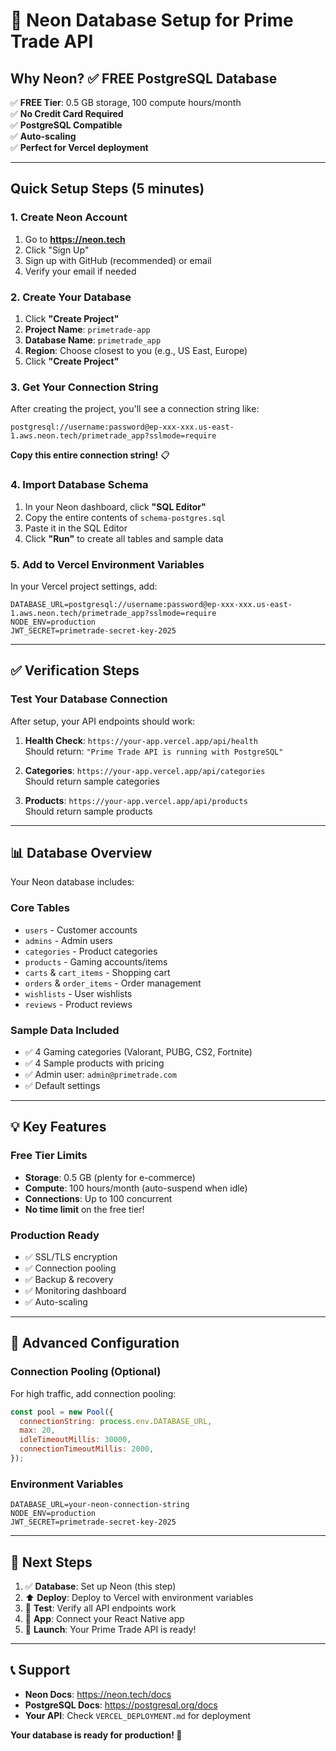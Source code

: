 # 🚀 Neon Database Setup for Prime Trade API

## Why Neon? ✅ FREE PostgreSQL Database

✅ **FREE Tier**: 0.5 GB storage, 100 compute hours/month  
✅ **No Credit Card Required**  
✅ **PostgreSQL Compatible**  
✅ **Auto-scaling**  
✅ **Perfect for Vercel deployment**

---

## Quick Setup Steps (5 minutes)

### 1. Create Neon Account
1. Go to **https://neon.tech**
2. Click "Sign Up" 
3. Sign up with GitHub (recommended) or email
4. Verify your email if needed

### 2. Create Your Database
1. Click **"Create Project"**
2. **Project Name**: `primetrade-app`
3. **Database Name**: `primetrade_app`
4. **Region**: Choose closest to you (e.g., US East, Europe)
5. Click **"Create Project"**

### 3. Get Your Connection String
After creating the project, you'll see a connection string like:
```
postgresql://username:password@ep-xxx-xxx.us-east-1.aws.neon.tech/primetrade_app?sslmode=require
```

**Copy this entire connection string!** 📋

### 4. Import Database Schema
1. In your Neon dashboard, click **"SQL Editor"**
2. Copy the entire contents of `schema-postgres.sql`
3. Paste it in the SQL Editor
4. Click **"Run"** to create all tables and sample data

### 5. Add to Vercel Environment Variables
In your Vercel project settings, add:
```
DATABASE_URL=postgresql://username:password@ep-xxx-xxx.us-east-1.aws.neon.tech/primetrade_app?sslmode=require
NODE_ENV=production
JWT_SECRET=primetrade-secret-key-2025
```

---

## ✅ Verification Steps

### Test Your Database Connection
After setup, your API endpoints should work:

1. **Health Check**: `https://your-app.vercel.app/api/health`  
   Should return: `"Prime Trade API is running with PostgreSQL"`

2. **Categories**: `https://your-app.vercel.app/api/categories`  
   Should return sample categories

3. **Products**: `https://your-app.vercel.app/api/products`  
   Should return sample products

---

## 📊 Database Overview

Your Neon database includes:

### **Core Tables**
- `users` - Customer accounts
- `admins` - Admin users  
- `categories` - Product categories
- `products` - Gaming accounts/items
- `carts` & `cart_items` - Shopping cart
- `orders` & `order_items` - Order management
- `wishlists` - User wishlists
- `reviews` - Product reviews

### **Sample Data Included**
- ✅ 4 Gaming categories (Valorant, PUBG, CS2, Fortnite)
- ✅ 4 Sample products with pricing
- ✅ Admin user: `admin@primetrade.com`
- ✅ Default settings

---

## 💡 Key Features

### **Free Tier Limits**
- **Storage**: 0.5 GB (plenty for e-commerce)
- **Compute**: 100 hours/month (auto-suspend when idle)
- **Connections**: Up to 100 concurrent
- **No time limit** on the free tier!

### **Production Ready**
- ✅ SSL/TLS encryption
- ✅ Connection pooling
- ✅ Backup & recovery
- ✅ Monitoring dashboard
- ✅ Auto-scaling

---

## 🔧 Advanced Configuration

### Connection Pooling (Optional)
For high traffic, add connection pooling:
```javascript
const pool = new Pool({
  connectionString: process.env.DATABASE_URL,
  max: 20,
  idleTimeoutMillis: 30000,
  connectionTimeoutMillis: 2000,
});
```

### Environment Variables
```env
DATABASE_URL=your-neon-connection-string
NODE_ENV=production
JWT_SECRET=primetrade-secret-key-2025
```

---

## 🚀 Next Steps

1. ✅ **Database**: Set up Neon (this step)
2. ⬆️ **Deploy**: Deploy to Vercel with environment variables
3. 🧪 **Test**: Verify all API endpoints work
4. 📱 **App**: Connect your React Native app
5. 🎉 **Launch**: Your Prime Trade API is ready!

---

## 📞 Support

- **Neon Docs**: https://neon.tech/docs
- **PostgreSQL Docs**: https://postgresql.org/docs
- **Your API**: Check `VERCEL_DEPLOYMENT.md` for deployment

**Your database is ready for production! 🎉**
